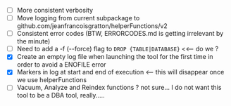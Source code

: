 - [ ] More consistent verbosity 
- [ ] Move logging from current subpackage to github.com/jeanfrancoisgratton/helperFunctions/v2
- [ ] Consistent error codes (BTW, ERRORCODES.md is getting irrelevant by the minute)
- [ ] Need to add a -f (--force) flag to `DROP {TABLE|DATABASE}`  <<-- do we ?
- [x] Create an empty log file when launching the tool for the first time in order to avoid a ENOFILE error
- [x] Markers in log at start and end of execution  <-- this will disappear once we use helperFunctions
- [ ] Vacuum, Analyze and Reindex functions ? not sure... I do not want this tool to be a DBA tool, really.....